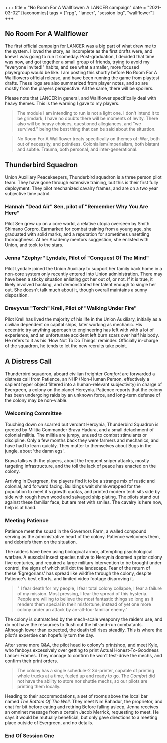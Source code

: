 +++
title = "No Room For A Wallflower: A LANCER campaign"
date = "2021-03-02"
[taxonomies]
tags = ["rpg", "lancer", "session log", "wallflower"]
+++

## No Room For A Wallflower
The first official campaign for LANCER was a big part of what drew me to the system. I loved the story, as incomplete as the first drafts were, and knew I was going to run it someday. Post-graduation, I decided that time was now, and got together a small group of friends, trying to avoid my "everyone invited!" habits, and see what a smaller, more focused playergroup would be like. I am posting this shortly before No Room For A Wallflowers official release, and have been running the game from playtest drafts. 
These logs are also summarized from player notes, and so are mostly from the players perspective.
All the same, there will be spoilers.

Please note that LANCER in general, and Wallflower specifically deal with heavy themes. This is the warning I gave to my players.

> The module I am intending to run is not a light one. I don't intend it to be grimdark, I have no doubts there will be moments of levity. There also will be heavy choices, questioned allegiances, and "we survived." being the best thing that can be said about the situation.

> No Room For A Wallflower treats specifically on themes of:
> War, both out of necessity, and pointless.
> Colonialism/Imperialism, both blatant and subtle.
> Trauma, both personal, and inter-generational.


## Thunderbird Squadron
Union Auxiliary Peacekeepers, Thunderbird squadron is a three person pilot team. They have gone through extensive training, but this is their first fully deployment. They pilot mechanized cavalry frames, and are on a two year subjective time patrol.

### Hannah "Dead Air" Sen, pilot of "Remember Why You Are Here"
Pilot Sen grew up on a core world, a relative utopia overseen by Smith Shimano Corpro.
Earmarked for combat training from a young age, she graduated with solid marks,
and a reputation for sometimes unsettling thoroughness.
At her Academy mentors suggestion, she enlisted with Union, and took to the stars.

### Jenna "Zephyr" Lyndale, Pilot of "Conquest Of The Mind"
Pilot Lyndale joined the Union Auxiliary to support her family back home in a
non-core system only recently entered into Union administration.
There may have been a sticky situation enlisting got her out of, or not. 
If it is true, it likely involved hacking, and demonstrated her talent enough to single her out.
She doesn't talk much about it, though overall maintains a sunny disposition.

### Drevyvus "Torch" Krell, Pilot of "Walking Under Fire"
Pilot Krell has lived the majority of his life in the Union Auxiliary, initially as a civilian dependent on capital ships, later working as mechanic.
His eccentric try anything approach to engineering has left with with a lot of experience, and an unfortunate accident left burn scars over half his body.
He refers to it as his 'How Not To Do Things' reminder. Officially in-charge of the squadron, he tends to let the new recruits take point.

## A Distress Call
Thunderbird squadron, aboard civilian freighter *Comfort* are forwarded a distress call from Patience, an NHP (Non-Human Person, effectively a sapient hyper object filtered into a human-relevant subjectivity) in charge of Evergreen, a colony on the planet Hercynia. Patience reports that the colony has been undergoing raids by an unknown force,
and long-term defense of the colony may be non-viable.

### Welcoming Committee
Touching down on scarred but verdant Hercynia, Thunderbird Squadron is greeted by Militia Commander Brava Hadura, and a small detachment of colonial militia. 
The militia are jumpy, unused to combat stimulants or discipline. Only a few months back they were farmers and mechanics, and have had to learn quickly.
They mutter to themselves about Bugs in the jungle, about 'the damn egs'.

Brava talks with the players, about the frequent sniper attacks, mostly targeting infrastructure, and the toll the lack of peace has enacted on the colony.

Arriving in Evergreen, the players find it to be a strange mix of rustic and colonial, and forward facing. Buildings wait shrinkwrapped for the population to meet it's growth quotas, and printed modern tech sits side by side with rough hewn wood and salvaged ship plating. The pilots stand out against these familiar face, but are met with smiles. The cavalry is here now, help is at hand.


### Meeting Patience
Patience meet the squad in the Governors Farm, a walled compound serving as the administrative heart of the colony. Patience welcomes them, and debriefs them on the situation. 

The raiders have been using biological armor, attempting psychological warfare. A eusocial insect species native to Hercynia doomed a prior colony five centuries, and required a large military intervention to be brought under control, the signs of which still dot the landscape. Fear of the return of these 'Egregorians' has spread like wildfire through the colony, despite Patience's best efforts, and limited video footage disproving it.

> " I fear death for my people, I fear total colony collapse, I fear a failure of my mission. Most pressing, I fear the spread of this hysteria. People are willing to believe the most fantastic things so long as it renders them special in their misfortune, instead of yet one more colony under an attack by an-all-too-familiar enemy."

The colony is outmatched by the mech-scale weaponry the raiders use, and do not have the resources to flush out the hit-and-run combatants. Although lower than expected,
the death toll rises steadily. This is where the pilot's expertise can hopefully turn the day. 

After some more Q&A, the pilot head to colony's printshop, and meet Kyle, who fanboys excessively over getting to print Actual Honest-To-Goodness Lancer Frames. They manage to confirm he won't test-drive the mechs, and confirm their print orders.

> The colony has a single schedule-2 3d-printer, capable of printing whole trucks at a time, fueled up and ready to go. The *Comfort* did not have the ability to store nor shuttle mechs, so our pilots are printing them locally.

Heading to their accommodations, a set of rooms above the local bar named *The Bottom Of The Well*. They meet Nim Bahadur, the proprietor, and chat for bit before eating and retiring
Before falling asleep, Jenna receives an omninet message from a certain Jacob Merrick, requesting to meet. He says it would be mutually beneficial, but only gave directions to a meeting place outside of Evergreen, and no details.

### End Of Session One
